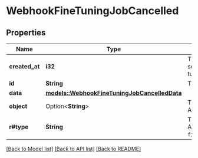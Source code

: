 # WebhookFineTuningJobCancelled

## Properties

Name | Type | Description | Notes
------------ | ------------- | ------------- | -------------
**created_at** | **i32** | The Unix timestamp (in seconds) of when the fine-tuning job was cancelled.  | 
**id** | **String** | The unique ID of the event.  | 
**data** | [**models::WebhookFineTuningJobCancelledData**](WebhookFineTuningJobCancelled_data.md) |  | 
**object** | Option<**String**> | The object of the event. Always `event`.  | [optional]
**r#type** | **String** | The type of the event. Always `fine_tuning.job.cancelled`.  | 

[[Back to Model list]](../README.md#documentation-for-models) [[Back to API list]](../README.md#documentation-for-api-endpoints) [[Back to README]](../README.md)


